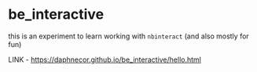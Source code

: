 # be_interactive


this is an experiment to learn working with `nbinteract` (and also mostly for fun)

LINK - https://daphnecor.github.io/be_interactive/hello.html

